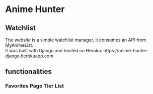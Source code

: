 # Anime Hunter
<h2>Watchlist</h2>
The website is a simple watchlist manager, it consumes an API from MyAnimeList. <br>
It was built with Django and hosted on Heroku: https://anime-hunter-django.herokuapp.com


<h2>functionalities</h2>
<h3>
Favorites Page Tier List
</h3>
